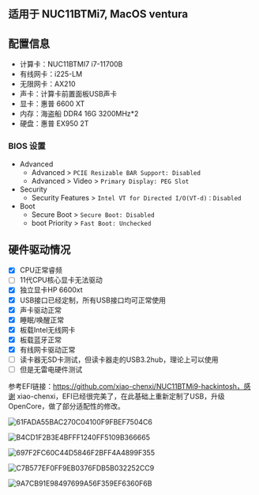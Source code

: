 ## 适用于 NUC11BTMi7, MacOS ventura


## 配置信息

- 计算卡：NUC11BTMI7 i7-11700B
- 有线网卡：i225-LM
- 无限网卡：AX210
- 声卡：计算卡前置面板USB声卡
- 显卡：惠普 6600 XT
- 内存：海盗船 DDR4 16G 3200MHz*2
- 硬盘：惠普 EX950 2T

### BIOS 设置

- Advanced
  - Advanced > `PCIE Resizable BAR Support: Disabled`
  - Advanced > Video > `Primary Display: PEG Slot`
- Security
  - Security Features > `Intel VT for Directed I/O(VT-d)：Disabled`
- Boot
  - Secure Boot > `Secure Boot: Disabled`
  - boot Priority > `Fast Boot: Unchecked`

## 硬件驱动情况
- [x] CPU正常睿频
- [ ] 11代CPU核心显卡无法驱动
- [x] 独立显卡HP 6600xt
- [x] USB接口已经定制，所有USB接口均可正常使用
- [x] 声卡驱动正常
- [x] 睡眠/唤醒正常
- [x] 板载Intel无线网卡
- [x] 板载蓝牙正常
- [x] 有线网卡驱动正常
- [ ] 读卡器无SD卡测试，但读卡器走的USB3.2hub，理论上可以使用
- [ ] 但是无雷电硬件测试

参考EFI链接：https://github.com/xiao-chenxi/NUC11BTMi9-hackintosh，感谢 xiao-chenxi，EFI已经很完美了，在此基础上重新定制了USB，升级OpenCore，做了部分适配性的修改。



![61FADA55BAC270C04100F9FBEF7504C6](https://github.com/zpyangchina/NUC11BTMi7-hackintosh/assets/42115887/5fb87b03-180c-4282-9a94-9becb5e2d37b)

![B4CD1F2B3E4BFFF1240FF5109B366665](https://github.com/zpyangchina/NUC11BTMi7-hackintosh/assets/42115887/e54ca566-122b-400f-bf82-d69cd2ede8c6)

![697F2FC60C44D5846F2BFF4A4899F355](https://github.com/zpyangchina/NUC11BTMi7-hackintosh/assets/42115887/17566f32-6ef0-46df-aa46-cc69ab9e141c)

![C7B577EF0FF9EB0376FDB5B032252CC9](https://github.com/zpyangchina/NUC11BTMi7-hackintosh/assets/42115887/76eb1bfd-f41d-41ab-ad7d-246379f57b2a)

![9A7CB91E98497699A56F359EF6360F6B](https://github.com/zpyangchina/NUC11BTMi7-hackintosh/assets/42115887/ef93e0e8-4563-429f-ac7e-67735053fc40)

